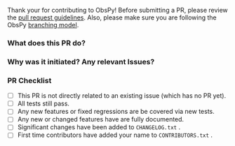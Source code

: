 Thank your for contributing to ObsPy!  Before submitting a PR, please review the [pull request guidelines](https://github.com/obspy/obspy/blob/master/.github/CONTRIBUTING.md#submitting-a-pull-request). Also, please make sure you are following the ObsPy [branching model](https://github.com/obspy/obspy/wiki/ObsPy-Git-Branching-Model).

### What does this PR do?

### Why was it initiated?  Any relevant Issues?

### PR Checklist
- [ ] This PR is not directly related to an existing issue (which has no PR yet).
- [ ] All tests still pass.
- [ ] Any new features or fixed regressions are be covered via new tests.
- [ ] Any new or changed features have are fully documented.
- [ ] Significant changes have been added to `CHANGELOG.txt` .
- [ ] First time contributors have added your name to `CONTRIBUTORS.txt` .
